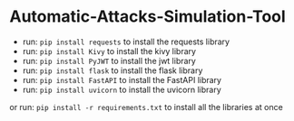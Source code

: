 # Automatic-Attacks-Simulation-Tool
- run: `pip install requests` to install the requests library
- run: `pip install Kivy` to install the kivy library
- run: `pip install PyJWT` to install the jwt library
- run: `pip install flask` to install the flask library
- run: `pip install FastAPI` to install the FastAPI library
- run: `pip install uvicorn` to install the uvicorn library

or run: `pip install -r requirements.txt` to install all the libraries at once